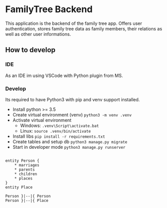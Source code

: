 # FamilyTree Backend

This application is the backend of the family tree app. Offers user authentication, stores family tree data as family members, their relations as well as other user informations.

## How to develop

### IDE

As an IDE im using VSCode with Python plugin from MS. 

### Develop

Its required to have Python3 with pip and venv support installed.

- Install python >= 3.5
- Create virtual environment (venv) `python3 -m venv .venv`
- Activate virtual environment
    * Windows: `.venv\Script\activate.bat`
    * Linux: `source .venv/bin/activate`
- Install libs `pip install -r requirements.txt` 
- Create tables and setup db `python3 manage.py migrate`
- Start in developer mode `python3 manage.py runserver`

```plantuml

entity Person {
    * marriages
    * parents
    * children
    * places
}
entity Place

Person }|--|{ Person
Person }|--|{ Place


```